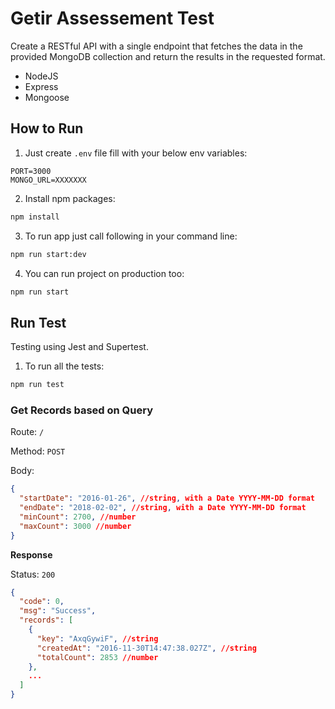 # Getir Assessement Test

Create a RESTful API with a single endpoint that fetches the data in the provided MongoDB collection and return the results in the requested format.
 
 * NodeJS
 * Express
 * Mongoose

## How to Run

1. Just create `.env` file fill with your below env variables:

```
PORT=3000
MONGO_URL=XXXXXXX
```

2. Install npm packages:

```bash
npm install
```

3. To run app just call following in your command line:

```bash
npm run start:dev
```

4. You can run project on production too:

```bash
npm run start
```

## Run Test

Testing using Jest and Supertest.

1. To run all the tests:

```bash
npm run test
```

### Get Records based on Query

Route: `/`

Method: `POST`

Body:

```json
{
  "startDate": "2016-01-26", //string, with a Date YYYY-MM-DD format
  "endDate": "2018-02-02", //string, with a Date YYYY-MM-DD format
  "minCount": 2700, //number
  "maxCount": 3000 //number
}
```

**Response**

Status: `200`

```json
{
  "code": 0,
  "msg": "Success",
  "records": [
    {
      "key": "AxqGywiF", //string
      "createdAt": "2016-11-30T14:47:38.027Z", //string
      "totalCount": 2853 //number
    },
    ...
  ]
}
```
